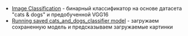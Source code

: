 - [Image Classification](https://github.com/Farhad87/DL/CV/cats_and_dogs_classifier.ipynb) - бинарный классификатор на основе датасета "cats & dogs" и предобученной VGG16
- [Running saved cats_and_dogs_classifier model](https://github.com/Farhad87/DL/CV/running_saved_model.ipynb) - загружаем сохраненную модель и предсказываем загружаемые картинки
